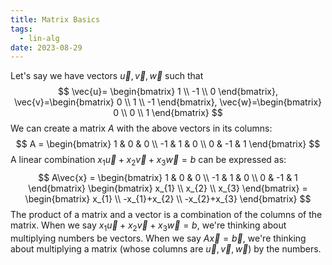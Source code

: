 ```yaml
---
title: Matrix Basics
tags:
  - lin-alg
date: 2023-08-29
---
```


Let's say we have vectors $\vec{u}, \vec{v}, \vec{w}$ such that
$$
\vec{u}= \begin{bmatrix}
1 \\
-1 \\
0
\end{bmatrix}, 
\vec{v}=\begin{bmatrix}
0 \\
1 \\
-1
\end{bmatrix},
\vec{w}=\begin{bmatrix}
0 \\
0 \\
1
\end{bmatrix}
$$
We can create a matrix $A$ with the above vectors in its columns:
$$
A = \begin{bmatrix}
1 & 0 & 0 \\
-1 & 1 & 0 \\
0 & -1 & 1
\end{bmatrix}
$$
A linear combination $x_{1}\vec{u}+x_{2}\vec{v}+x_{3}\vec{w} = b$ can be expressed as:
$$
A\vec{x} = \begin{bmatrix}
1 & 0 & 0 \\
-1 & 1 & 0 \\
0 & -1 & 1
\end{bmatrix}
\begin{bmatrix}
x_{1} \\
x_{2} \\
x_{3}
\end{bmatrix}
= \begin{bmatrix}
x_{1} \\
-x_{1}+x_{2} \\
-x_{2}+x_{3}
\end{bmatrix}
$$
The product of a matrix and a vector is a combination of the columns of the matrix. When we say $x_{1}\vec{u}+x_{2}\vec{v}+x_{3}\vec{w}=b$, we're thinking about multiplying numbers be vectors. When we say $A\vec{x}=\vec{b}$, we're thinking about multiplying a matrix (whose columns are $\vec{u}, \vec{v}, \vec{w}$) by the numbers.
